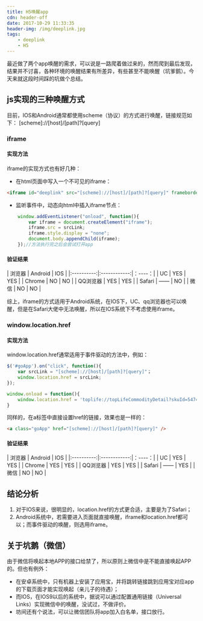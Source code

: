 ```yaml
---
title: H5唤醒app
cdn: header-off
date: 2017-10-29 11:33:35
header-img: /img/deeplink.jpg
tags:
	- deeplink
	- H5
---
```

最近做了两个app唤醒的需求，可以说是一路爬着做过来的，然而爬到最后发现，结果并不讨喜，各种环境的唤醒结果有所差异，有些甚至不能唤醒（坑爹鹅）。今天来就这段时间踩的坑做个总结。
## js实现的三种唤醒方式
目前，IOS和Android通常都使用scheme（协议）的方式进行唤醒，链接规范如下：
[scheme]://[host]/[path]?[query]
### iframe
#### 实现方法
iframe的实现方式也有好几种：
+ 在html页面中写入一个不可见的iframe：
``` html
<iframe id="deeplink" src="[scheme]://[host]/[path]?[query]" frameborder="0" scrolling="no" width="0%" style="display:none"></iframe>
```
+ 监听事件中，动态向html中插入iframe节点：
``` js
	window.addEventListener("onload", function(){
		var iframe = document.createElement("iframe");
		iframe.src = srcLink;
		iframe.style.display = "none";
		document.body.appendChild(iframe);
	});//方法执行完之后会尝试打开app
```
#### 验证结果
|   浏览器    |    Android   |  IOS  | 
|:----------:|:------------:|：----：|
|   UC       |   YES     |  YES  |
| Chrome     |  NO   |   NO  |
|   QQ浏览器  |  YES   |  YES    |
|  Safari   |   ——  |   NO |
|  微信    |   NO   |  NO   |

综上，iframe的方式适用于Android系统，在IOS下，UC、qq浏览器也可以唤醒，但是在Safari大佬中无法唤醒，所以在IOS系统下不考虑使用iframe。

### window.location.href
#### 实现方法
window.location.href通常适用于事件驱动的方法中，例如：
``` js
$('#goApp').on("click", function(){
	var srcLink = "[scheme]://[host]/[path]?[query]"；
	window.location.href = srcLink;	
});
```
``` js
window.onload = function(){
	window.location.href = 'toplife://topLifeCommodityDetail?skuId=5474432';
}
```
同样的，在a标签中直接设置href的链接，效果也是一样的：
``` html
<a class="goApp" href="[scheme]://[host]/[path]?[query]" />
```

#### 验证结果
|   浏览器    |    Android   |  IOS  | 
|:----------:|:------------:|：----：|
|   UC       |   YES     |  YES  |
| Chrome     |  YES   |   YES  |
|   QQ浏览器  |  YES   |  YES    |
|  Safari   |   ——  |   YES |
|  微信    |   NO   |  NO   |

## 结论分析
1. 对于IOS来说，很明显的，location.href的方式更合适，主要是为了Safari；
2. Android系统中，若需要进入页面就直接唤醒，iframe和location.href都可以；而事件驱动的唤醒，则选用iframe。

## 关于坑鹅（微信）
由于微信将唤起本地APP的接口给禁了，所以原则上微信中是不能直接唤起APP的。但也有例外：
+ 在安卓系统中，只有机器上安装了应用宝，并将跳转链接跳到应用宝对应app的下载页面才能实现唤起（亲儿子的待遇）；
+ 而IOS，在IOS9以后的系统中，据说可以通过配置通用链接（Universal Links）实现微信中的唤醒，没试过，不做评价。
+ 坊间还有个说法，可以让微信团队将app加入白名单，接口放行。
